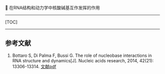 👏 在RNA结构和动力学中核酸碱基互作发挥的作用

---
[TOC]

---



## 参考文献
1. Bottaro S, Di Palma F, Bussi G. The role of nucleobase interactions in RNA structure and dynamics[J]. Nucleic acids research, 2014, 42(21): 13306-13314. [文献pdf](./在RNA结构和动力学中核酸碱基互作发挥的作用/gku972.pdf)